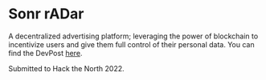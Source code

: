 # Sonr rADar
A decentralized advertising platform; leveraging the power of blockchain to incentivize users and give them full control of their personal data. You can find the DevPost [here](https://devpost.com/software/sonr-radar).

Submitted to Hack the North 2022.
